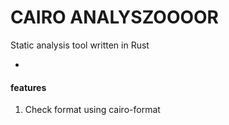 # CAIRO ANALYSZOOOOR

Static analysis tool written in Rust

-

#### features
1. Check format using cairo-format

